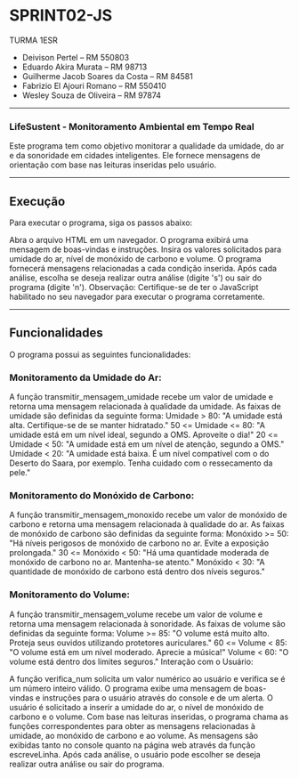 # SPRINT02-JS

TURMA 1ESR

- Deivison Pertel – RM 550803
- Eduardo Akira Murata – RM 98713
- Guilherme Jacob Soares da Costa – RM 84581
- Fabrizio El Ajouri Romano – RM 550410
- Wesley Souza de Oliveira – RM 97874
---

### LifeSustent - Monitoramento Ambiental em Tempo Real
Este programa tem como objetivo monitorar a qualidade da umidade, do ar e da sonoridade em cidades inteligentes. Ele fornece mensagens de orientação com base nas leituras inseridas pelo usuário.

---

## Execução
Para executar o programa, siga os passos abaixo:

Abra o arquivo HTML em um navegador.
O programa exibirá uma mensagem de boas-vindas e instruções.
Insira os valores solicitados para umidade do ar, nível de monóxido de carbono e volume.
O programa fornecerá mensagens relacionadas a cada condição inserida.
Após cada análise, escolha se deseja realizar outra análise (digite 's') ou sair do programa (digite 'n').
Observação: Certifique-se de ter o JavaScript habilitado no seu navegador para executar o programa corretamente.

---

## Funcionalidades
O programa possui as seguintes funcionalidades:

### Monitoramento da Umidade do Ar:

A função transmitir_mensagem_umidade recebe um valor de umidade e retorna uma mensagem relacionada à qualidade da umidade.
As faixas de umidade são definidas da seguinte forma:
Umidade > 80: "A umidade está alta. Certifique-se de se manter hidratado."
50 <= Umidade <= 80: "A umidade está em um nível ideal, segundo a OMS. Aproveite o dia!"
20 <= Umidade < 50: "A umidade está em um nível de atenção, segundo a OMS."
Umidade < 20: "A umidade está baixa. É um nível compatível com o do Deserto do Saara, por exemplo. Tenha cuidado com o ressecamento da pele."

### Monitoramento do Monóxido de Carbono:

A função transmitir_mensagem_monoxido recebe um valor de monóxido de carbono e retorna uma mensagem relacionada à qualidade do ar.
As faixas de monóxido de carbono são definidas da seguinte forma:
Monóxido >= 50: "Há níveis perigosos de monóxido de carbono no ar. Evite a exposição prolongada."
30 <= Monóxido < 50: "Há uma quantidade moderada de monóxido de carbono no ar. Mantenha-se atento."
Monóxido < 30: "A quantidade de monóxido de carbono está dentro dos níveis seguros."

### Monitoramento do Volume:

A função transmitir_mensagem_volume recebe um valor de volume e retorna uma mensagem relacionada à sonoridade.
As faixas de volume são definidas da seguinte forma:
Volume >= 85: "O volume está muito alto. Proteja seus ouvidos utilizando protetores auriculares."
60 <= Volume < 85: "O volume está em um nível moderado. Aprecie a música!"
Volume < 60: "O volume está dentro dos limites seguros."
Interação com o Usuário:

A função verifica_num solicita um valor numérico ao usuário e verifica se é um número inteiro válido.
O programa exibe uma mensagem de boas-vindas e instruções para o usuário através do console e de um alerta.
O usuário é solicitado a inserir a umidade do ar, o nível de monóxido de carbono e o volume.
Com base nas leituras inseridas, o programa chama as funções correspondentes para obter as mensagens relacionadas à umidade, ao monóxido de carbono e ao volume.
As mensagens são exibidas tanto no console quanto na página web através da função escreveLinha.
Após cada análise, o usuário pode escolher se deseja realizar outra análise ou sair do programa.
